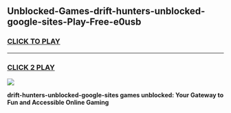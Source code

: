 
## Unblocked-Games-drift-hunters-unblocked-google-sites-Play-Free-e0usb
<h3>
<a href="https://premium76.site?title=drift-hunters-unblocked-google-sites&ref=21A">CLICK TO PLAY</a></h3>
<hr>

<h3>
<a href="https://premium76.site?title=drift-hunters-unblocked-google-sites&ref=21A">CLICK 2 PLAY</a>
  
</h3>

<a href="https://premium76.site?title=drift-hunters-unblocked-google-sites&ref=21A"><img src="https://clearcache.store/games.png"></a>


**drift-hunters-unblocked-google-sites games unblocked: Your Gateway to Fun and Accessible Online Gaming**
